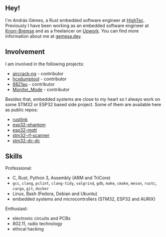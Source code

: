## Hey!

I'm András Gémes, a Rust embedded software engineer at [HighTec](https://hightec-rt.com/en/). Previously I have been working as an embedded software engineer at [Knorr-Bremse](https://www.knorr-bremse.com/en/) and as a freelancer on [Upwork](https://www.upwork.com/). You can find more information about me at [gemesa.dev](https://gemesa.dev).

## Involvement

I am involved in the following projects:
- [aircrack-ng](https://github.com/aircrack-ng/aircrack-ng) - contributor
- [hcxdumptool](https://github.com/ZerBea/hcxdumptool) - contributor
- [8821au](https://github.com/morrownr/8821au-20210708) - contributor
- [Monitor_Mode](https://github.com/morrownr/Monitor_Mode) - contributor

Besides that, embedded systems are close to my heart so I always work on some STM32 or ESP32 based side project. Some of them are available here as public repos:
- [rustlink](https://github.com/gemesa/rustlink)
- [esp32-phantom](https://github.com/gemesa/esp32-phantom)
- [esp32-mqtt](https://github.com/gemesa/esp32-mqtt)
- [stm32-rf-scanner](https://github.com/gemesa/stm32-rf-scanner)
- [stm32-dc-dc](https://github.com/gemesa/stm32-dc-dc)

## Skills

Professional:
- C, Rust, Python 3, Assembly (ARM and TriCore)
- `gcc`, `clang`, `pclint`, `clang-tidy`, `valgrind`, `gdb`, `make`, `cmake`, `meson`, `rustc`, `cargo`, `git`, `docker`
- Linux, Bash (Fedora, Debian and Ubuntu)
- embedded systems and microcontrollers (STM32, ESP32 and AURIX)

Enthusiast:
- electronic circuits and PCBs
- 802.11, radio technology
- ethical hacking
